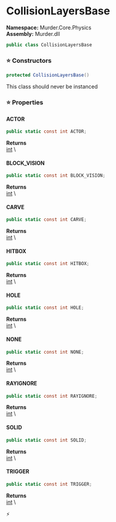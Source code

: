 # CollisionLayersBase

**Namespace:** Murder.Core.Physics \
**Assembly:** Murder.dll

```csharp
public class CollisionLayersBase
```

### ⭐ Constructors
```csharp
protected CollisionLayersBase()
```

This class should never be instanced

### ⭐ Properties
#### ACTOR
```csharp
public static const int ACTOR;
```

**Returns** \
[int](https://learn.microsoft.com/en-us/dotnet/api/System.Int32?view=net-7.0) \
#### BLOCK_VISION
```csharp
public static const int BLOCK_VISION;
```

**Returns** \
[int](https://learn.microsoft.com/en-us/dotnet/api/System.Int32?view=net-7.0) \
#### CARVE
```csharp
public static const int CARVE;
```

**Returns** \
[int](https://learn.microsoft.com/en-us/dotnet/api/System.Int32?view=net-7.0) \
#### HITBOX
```csharp
public static const int HITBOX;
```

**Returns** \
[int](https://learn.microsoft.com/en-us/dotnet/api/System.Int32?view=net-7.0) \
#### HOLE
```csharp
public static const int HOLE;
```

**Returns** \
[int](https://learn.microsoft.com/en-us/dotnet/api/System.Int32?view=net-7.0) \
#### NONE
```csharp
public static const int NONE;
```

**Returns** \
[int](https://learn.microsoft.com/en-us/dotnet/api/System.Int32?view=net-7.0) \
#### RAYIGNORE
```csharp
public static const int RAYIGNORE;
```

**Returns** \
[int](https://learn.microsoft.com/en-us/dotnet/api/System.Int32?view=net-7.0) \
#### SOLID
```csharp
public static const int SOLID;
```

**Returns** \
[int](https://learn.microsoft.com/en-us/dotnet/api/System.Int32?view=net-7.0) \
#### TRIGGER
```csharp
public static const int TRIGGER;
```

**Returns** \
[int](https://learn.microsoft.com/en-us/dotnet/api/System.Int32?view=net-7.0) \


⚡